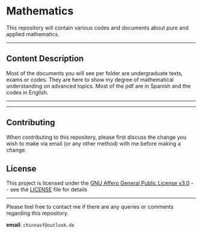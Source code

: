# Mathematics
This repository will contain various codes and documents about pure and applied mathematics. 

---

## Content Description

Most of the documents you will see per folder are undergraduate texts, exams or codes. They are here to show my degree of mathematical understanding on advanced topics. Most of the pdf are in Spanish and the codes in English.   

---
---

## Contributing

When contributing to this repository, please first discuss the change you wish to make via email (or any other method) with me before making a change.

## License

This project is licensed under the [GNU Affero General Public License v3.0](https://www.gnu.org/licenses/agpl-3.0.en.html) -- 
see the [LICENSE](https://github.com/Chinnasf/Mathematics/blob/master/LICENSE) file for details

---

Please feel free to contact me if there are any queries or comments regarding this repository.

**email**: `chinnasf@outlook.de`

